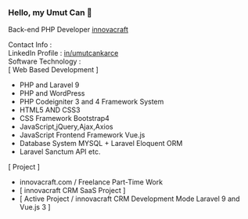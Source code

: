 ### Hello, my Umut Can 👋

Back-end PHP Developer [innovacraft](https://innovacraft.com) 

Contact Info : <br />
LinkedIn Profile : [in/umutcankarce](https://linkedin.com/in/umutcankarce) <br />
Software Technology : <br />
[ Web Based Development ]
+ PHP and Laravel 9
+ PHP and WordPress 
+ PHP Codeigniter 3 and 4 Framework System 
+ HTML5 AND CSS3
+ CSS Framework Bootstrap4
+ JavaScript,jQuery,Ajax,Axios
+ JavaScript Frontend Framework Vue.js
+ Database System MYSQL + Laravel Eloquent ORM
+ Laravel Sanctum API etc.

[ Project ]
+ innovacraft.com / Freelance Part-Time Work
+ [ innovacraft CRM SaaS Project ]
+ [ Active Project / innovacraft CRM Development Mode Laravel 9 and Vue.js 3 ]
